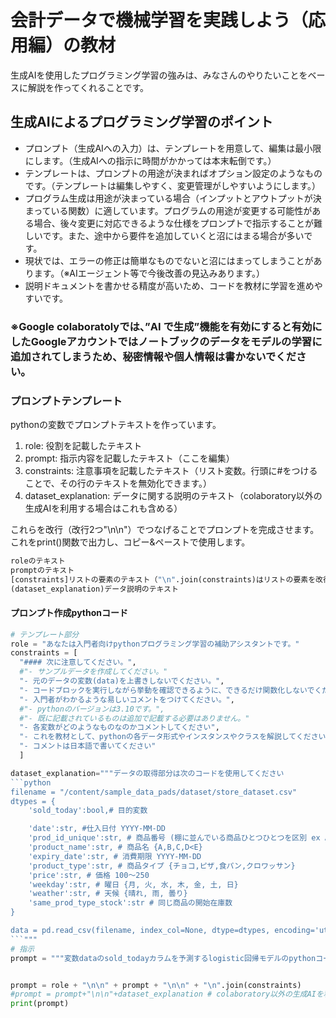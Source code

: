 # 会計データで機械学習を実践しよう（応用編）の教材

生成AIを使用したプログラミング学習の強みは、みなさんのやりたいことをベースに解説を作ってくれることです。

## 生成AIによるプログラミング学習のポイント
- プロンプト（生成AIへの入力）は、テンプレートを用意して、編集は最小限にします。（生成AIへの指示に時間がかかっては本末転倒です。）
- テンプレートは、プロンプトの用途が決まればオプション設定のようなものです。（テンプレートは編集しやすく、変更管理がしやすいようにします。）
- プログラム生成は用途が決まっている場合（インプットとアウトプットが決まっている関数）に適しています。プログラムの用途が変更する可能性がある場合、後々変更に対応できるような仕様をプロンプトで指示することが難しいです。また、途中から要件を追加していくと沼にはまる場合が多いです。
- 現状では、エラーの修正は簡単なものでないと沼にはまってしまうことがあります。（※AIエージェント等で今後改善の見込みあります。）
- 説明ドキュメントを書かせる精度が高いため、コードを教材に学習を進めやすいです。

### ※Google colaboratolyでは、”AI で生成”機能を有効にすると有効にしたGoogleアカウントではノートブックのデータをモデルの学習に追加されてしまうため、秘密情報や個人情報は書かないでください。


### プロンプトテンプレート

pythonの変数でプロンプトテキストを作っています。

1. role: 役割を記載したテキスト
2. prompt: 指示内容を記載したテキスト（ここを編集）
3. constraints: 注意事項を記載したテキスト（リスト変数。行頭に#をつけることで、その行のテキストを無効化できます。）
4. dataset_explanation: データに関する説明のテキスト（colaboratory以外の生成AIを利用する場合はこれも含める）

これらを改行（改行2つ"\n\n"）でつなげることでプロンプトを完成させます。これをprint()関数で出力し、コピー&ペーストで使用します。

```python
roleのテキスト
promptのテキスト
[constraints]リストの要素のテキスト（"\n".join(constraints)はリストの要素を改行でつなげています。）
(dataset_explanation)データ説明のテキスト
```




#### プロンプト作成pythonコード
```python
# テンプレート部分
role = "あなたは入門者向けpythonプログラミング学習の補助アシスタントです。"
constraints = [
  "#### 次に注意してください。",
  #"- サンプルデータを作成してください。"
  "- 元のデータの変数(data)を上書きしないでください。",
  "- コードブロックを実行しながら挙動を確認できるように、できるだけ関数化しないでください。",
  "- 入門者がわかるような易しいコメントをつけてください。",
  #"- pythonのバージョンは3.10です。",
  #"- 既に記載されているものは追加で記載する必要はありません。"
  "- 各変数がどのようなものなのかコメントしてください",
  "- これを教材として、pythonの各データ形式やインスタンスやクラスを解説してください",
  "- コメントは日本語で書いてください"
  ]

dataset_explanation="""データの取得部分は次のコードを使用してください
```python
filename = "/content/sample_data_pads/dataset/store_dataset.csv"
dtypes = {
    'sold_today':bool,# 目的変数

    'date':str, #仕入日付 YYYY-MM-DD
    'prod_id_unique':str, # 商品番号 (棚に並んでいる商品ひとつひとつを区別 ex A_1_20240401, A_2_20240401, ...)
    'product_name':str, # 商品名 {A,B,C,D<E}
    'expiry_date':str, # 消費期限 YYYY-MM-DD
    'product_type':str, # 商品タイプ {チョコ,ピザ,食パン,クロワッサン}
    'price':str, # 価格 100〜250
    'weekday':str, # 曜日 {月, 火, 水, 木, 金, 土, 日}
    'weather':str, # 天候 {晴れ, 雨, 曇り}
    'same_prod_type_stock':str # 同じ商品の開始在庫数
}

data = pd.read_csv(filename, index_col=None, dtype=dtypes, encoding='utf-8')
```"""
# 指示
prompt = """変数dataのsold_todayカラムを予測するlogistic回帰モデルのpythonコードを提供してください"""


prompt = role + "\n\n" + prompt + "\n\n" + "\n".join(constraints)
#prompt = prompt+"\n\n"+dataset_explanation # colaboratory以外の生成AIを利用する場合は行頭の#をはずし、有効にする
print(prompt)
```
